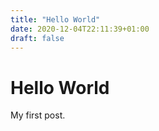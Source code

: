 ```yaml
---
title: "Hello World"
date: 2020-12-04T22:11:39+01:00
draft: false
---
```


# Hello World

My first post.

